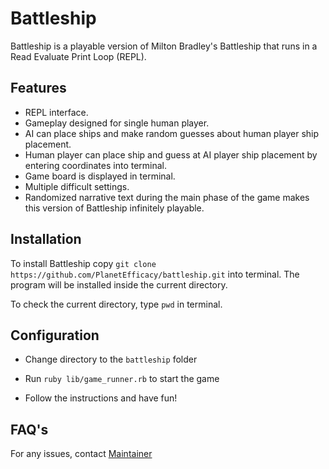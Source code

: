 # **Battleship**
Battleship is a playable version of Milton Bradley's Battleship that runs in a Read Evaluate Print Loop (REPL).

## **Features**
* REPL interface.
* Gameplay designed for single human player.
* AI can place ships and make random guesses about human player ship placement.
* Human player can place ship and guess at AI player ship placement by entering coordinates into terminal.
* Game board is displayed in terminal.
* Multiple difficult settings.
* Randomized narrative text during the main phase of the game makes this version of Battleship infinitely playable.

## **Installation**
To install Battleship copy `git clone https://github.com/PlanetEfficacy/battleship.git` into terminal. The program will be installed inside the current directory.

To check the current directory, type `pwd` in terminal.

## **Configuration**
* Change directory to the `battleship` folder

* Run `ruby lib/game_runner.rb` to start the game

* Follow the instructions and have fun!

## **FAQ's**
For any issues, contact [Maintainer](https://github.com/PlanetEfficacy)
